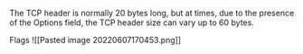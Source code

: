 The TCP header is normally 20 bytes long, but at times, due to the presence of the Options field, the TCP header size can vary up to 60 bytes.

Flags 
![[Pasted image 20220607170453.png]]